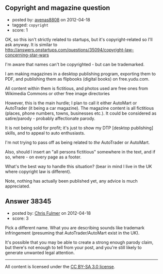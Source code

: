 ## Copyright and magazine question

- posted by: [avenas8808](https://stackexchange.com/users/-1/17568-avenas8808) on 2012-04-18
- tagged: `copyright`
- score: 1

OK, so this isn't strictly related to startups, but it's copyright-related so I'll ask anyway. It is similar to http://answers.onstartups.com/questions/35094/copyright-law-concerning-star-wars

I'm aware that names can't be copyrighted - but can be trademarked.

I am making magazines in a desktop publishing program, exporting them to PDF, and publishing them as flipbooks (digital books) on free.yudu.com.

All content within them is fictitious, and photos used are free ones from Wikimedia Commons or other free image directories

However, this is the main hurdle; I plan to call it either AutoMart or AutoTrader (it being a car magazine). The magazine content is all fictitious (places, phone numbers, towns, businesses etc.). It could be considered as satire/parody - probably affectionate parody.

It is not being sold for profit; it's just to show my DTP [desktop publishing] skills, and to appeal to auto enthusiasts.

I'm not trying to pass off as being related to *the* AutoTrader or AutoMart.

Also, should I insert an "all persons fictitious" somewhere in the text, and if so, where - on every page as a footer.

What's the best way to handle this situation? (bear in mind I live in the UK where copyright law is different).

Note, nothing has actually been published yet, any advice is much appreciated.


## Answer 38345

- posted by: [Chris Fulmer](https://stackexchange.com/users/-1/17026-chris-fulmer) on 2012-04-18
- score: 3

Pick a different name.  What you are describing sounds like trademark infringement (presuming that AutoTrader/AutoMart exist in the UK).

It's possible that you may be able to create a strong enough parody claim, but there's not enough to tell from your post, and you're still likely to generate unwanted legal attention.



---

All content is licensed under the [CC BY-SA 3.0 license](https://creativecommons.org/licenses/by-sa/3.0/).
